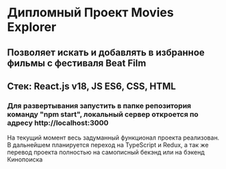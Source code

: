 # Дипломный Проект Movies Explorer

## Позволяет искать и добавлять в избранное фильмы с фестиваля Beat Film

## Стек: React.js v18, JS ES6, CSS, HTML

### Для развертывания запустить в папке репозитория команду "npm start", локальный сервер откроется по адресу http://localhost:3000

На текущий момент весь задуманный функционал проекта реализован. <br/>
В дальнейшем планируется переход на TypeScript и Redux, а так же перевод проекта полностью на самописный бекэнд или на бэкенд Кинопоиска
